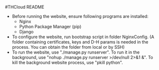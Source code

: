 #THCloud README
* Before running the website, ensure following programs are installed:
  + Nginx
  + Python Package Manager (pip)
  + Django
* To configure the website, run bootstrap script in folder NginxConfig.
  (A folder containing certificates, keys and D-H params is needed in the process.
  You can obtain the folder from local or by SSH)
* To run the website, use "./manage.py runserver".
  To run it in the background, use "nohup ./manage.py runserver >/dev/null 2>&1 &".
  To kill the background website process, use "pkill python".